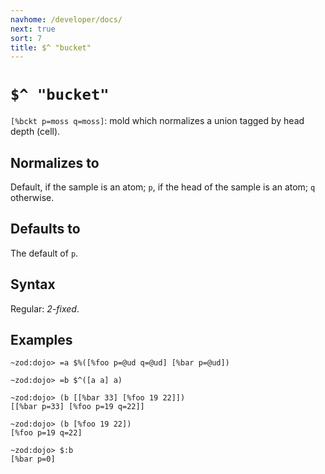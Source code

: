 ```yaml
---
navhome: /developer/docs/
next: true
sort: 7
title: $^ "bucket"
---
```


# `$^ "bucket"` 

`[%bckt p=moss q=moss]`: mold which normalizes a union tagged by head depth (cell).

## Normalizes to

Default, if the sample is an atom; `p`, if the head of the sample
is an atom; `q` otherwise.

## Defaults to

The default of `p`.

## Syntax

Regular: *2-fixed*.

## Examples

```
~zod:dojo> =a $%([%foo p=@ud q=@ud] [%bar p=@ud])

~zod:dojo> =b $^([a a] a)

~zod:dojo> (b [[%bar 33] [%foo 19 22]])
[[%bar p=33] [%foo p=19 q=22]]

~zod:dojo> (b [%foo 19 22])
[%foo p=19 q=22]

~zod:dojo> $:b 
[%bar p=0]
```


